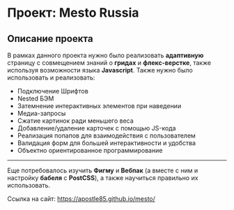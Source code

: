 # Проект: Mesto Russia

## Описание проекта

В рамках данного проекта нужно было реализовать **адаптивную** страницу с совмещением знаний о **гридах** и **флекс-верстке**, также используя возможности языка **Javascript**. Также нужно было использовать и реализовать:

* Подключение Шрифтов
* Nested БЭМ
* Затемнение интерактивных элементов при наведении
* Медиа-запросы
* Сжатие картинок ради меньшего веса
* Добавление/удаление карточек с помощью JS-кода
* Реализация попапов для взаимодействия с пользователем
* Валидация форм для большей интерактивности и удобства
* Объектно ориентированное программирование
-------------------------------
Еще потребовалось изучить **Фигму** и **Вебпак** (а вместе с ним и настройку **бабеля** с **PostCSS**), а также научиться правильно их использовать.

Ссылка на сайт: https://apostle85.github.io/mesto/